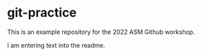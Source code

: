 # git-practice
This is an example repository for the 2022 ASM Github workshop.

I am entering text into the readme.
